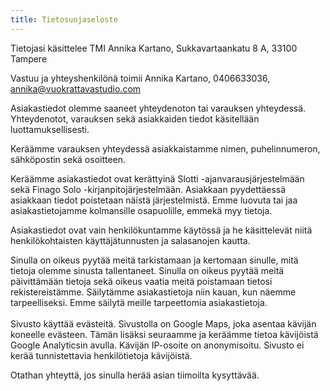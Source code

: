```yaml
---
title: Tietosuojaseloste
---
```

Tietojasi käsittelee TMI Annika Kartano, Sukkavartaankatu 8 A, 33100 Tampere

Vastuu ja yhteyshenkilönä toimii Annika Kartano, 0406633036, annika@vuokrattavastudio.com

Asiakastiedot olemme saaneet yhteydenoton tai varauksen yhteydessä. Yhteydenotot, varauksen sekä asiakkaiden tiedot käsitellään luottamuksellisesti.

Keräämme varauksen yhteydessä asiakkaistamme nimen, puhelinnumeron, sähköpostin sekä osoitteen.

Keräämme asiakastiedot ovat kerättyinä Slotti -ajanvarausjärjestelmään sekä Finago Solo -kirjanpitojärjestelmään. Asiakkaan pyydettäessä asiakkaan tiedot poistetaan näistä järjestelmistä. Emme luovuta tai jaa asiakastietojamme kolmansille osapuolille, emmekä myy tietoja.

Asiakastiedot ovat vain henkilökuntamme käytössä ja he käsittelevät niitä henkilökohtaisten käyttäjätunnusten ja salasanojen kautta.

Sinulla on oikeus pyytää meitä tarkistamaan ja kertomaan sinulle, mitä tietoja olemme sinusta tallentaneet. Sinulla on oikeus pyytää meitä päivittämään tietoja sekä oikeus vaatia meitä poistamaan tietosi rekistereistämme. Säilytämme asiakastietoja niin kauan, kun näemme tarpeelliseksi. Emme säilytä meille tarpeettomia asiakastietoja.\
\
Sivusto käyttää evästeitä. Sivustolla on Google Maps, joka asentaa kävijän koneelle evästeen. Tämän lisäksi seuraamme ja keräämme tietoa kävijöistä Google Analyticsin avulla. Kävijän IP-osoite on anonymisoitu. Sivusto ei kerää tunnistettavia henkilötietoja kävijöistä. 

Otathan yhteyttä, jos sinulla herää asian tiimoilta kysyttävää.